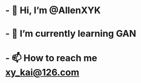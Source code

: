 # - 👋 Hi, I’m @AllenXYK
# - 🌱 I’m currently learning GAN
# - 📫 How to reach me xy_kai@126.com

<!---
AllenXYK/AllenXYK is a ✨ special ✨ repository because its `README.md` (this file) appears on your GitHub profile.
You can click the Preview link to take a look at your changes.
--->
